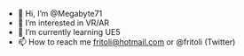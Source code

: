 - 👋 Hi, I’m @Megabyte71
- 👀 I’m interested in VR/AR
- 🌱 I’m currently learning UE5
- 📫 How to reach me fritoli@hotmail.com or @fritoli (Twitter)

<!---
Megabyte71/Megabyte71 is a ✨ special ✨ repository because its `README.md` (this file) appears on your GitHub profile.
You can click the Preview link to take a look at your changes.
--->
